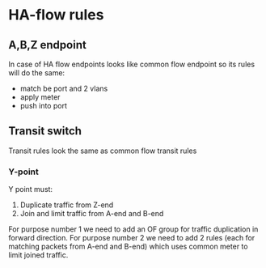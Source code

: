 # HA-flow rules

## A,B,Z endpoint

In case of HA flow endpoints looks like common flow endpoint so its rules will do the same:
* match be port and 2 vlans
* apply meter
* push into port

## Transit switch 
Transit rules look the same as common flow transit rules 

### Y-point

Y point must:
1. Duplicate traffic from Z-end
2. Join and limit traffic from A-end and B-end

For purpose number 1 we need to add an OF group for traffic duplication in forward direction.
For purpose number 2 we need to add 2 rules (each for matching packets from A-end and B-end) which uses 
common meter to limit joined traffic.
